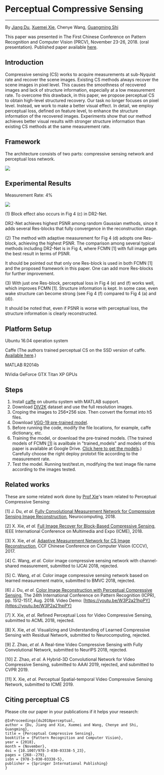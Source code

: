# Perceptual Compressive Sensing

----------
By [Jiang Du](https://github.com/jiang-du), [Xuemei Xie](http://web.xidian.edu.cn/xmxie/), Chenye Wang, [Guangming Shi](http://web.xidian.edu.cn/gmshi/)

This paper was presented in The First Chinese Conference on Pattern Recognition and Computer Vision (PRCV), November 23-26, 2018. (oral presentation).
Published paper available [here](https://link.springer.com/chapter/10.1007/978-3-030-03338-5_23 "Perceptual Compressive Sensing").

## Introduction ##

Compressive sensing (CS) works to acquire measurements at sub-Nyquist rate and recover the scene images. Existing CS methods always recover the scene images in pixel level. This causes the smoothness of recovered images and lack of structure information, especially at a low measurement rate. To overcome this drawback, in this paper, we propose perceptual CS to obtain high-level structured recovery. Our task no longer focuses on pixel level. Instead, we work to make a better visual effect. In detail, we employ perceptual loss, defined on feature level, to enhance the structure information of the recovered images. Experiments show that our method achieves better visual results with stronger structure information than existing CS methods at the same measurement rate.

## Framework ##

The architecture consists of two parts: compressive sensing network and perceptual loss network.

![](https://raw.githubusercontent.com/jiang-du/Perceptual-CS/master/img/Framework.png)

## Experimental Results ##

Measurement Rate: 4%

![](https://raw.githubusercontent.com/jiang-du/Perceptual-CS/master/img/MR-4.png)

(1) Block effect also occurs in Fig 4 (c) in DR2-Net.

DR2-Net achieves highest PSNR among random Gaussian methods, since it adds several Res-blocks that fully convergence in the reconstruction stage.

(2) The method with adaptive measurement for Fig 4 (d) adopts one Res-block, achieving the highest PSNR. The comparison among several typical methods including DR2-Net is in Fig 4, where FCMN [1] with full image gets the best result in terms of PSNR.

It should be pointed out that only one Res-block is used in both FCMN [1] and the proposed framework in this paper. One can add more Res-blocks for further improvement.

(3) With just one Res-block, perceptual loss in Fig 4 (e) and (f) works well, which improves FCMN [1]. Structure information is kept. In some case, even wake structure can become strong (see Fig 4 (f) compared to Fig 4 (a) and (d)).

It should be noted that, even if PSNR is worse with perceptual loss, the structure information is clearly reconstructed.

## Platform Setup ##

Ubuntu 16.04 operation system

Caffe (The authors trained perceptual CS on the SSD version of caffe. [Available here](https://github.com/weiliu89/caffe/tree/ssd "caffe for SSD").)

MATLAB R2014b

NVidia GeForce GTX Titan XP GPUs

## Steps ##

1. Install [caffe](https://github.com/BVLC/caffe) on ubuntu system with MATLAB support.
2. Download [DIV2K](https://data.vision.ee.ethz.ch/cvl/DIV2K/) dataset and use the full resolution images.
3. Croping the images to 256*256 size. Then convert the format into h5 files.
4. Download [VGG-19 pre-trained model](http://www.robots.ox.ac.uk/~vgg/software/very_deep/caffe/VGG_ILSVRC_19_layers.caffemodel).
5. Before running the code, modify the file locations, for example, caffe dictionary, etc.
6. Training the model, or download the pre-trained models. (The trained models of FCMN [[1]](https://doi.org/10.1016/j.neucom.2018.04.084) is availbale in "trained_models" and models of this paper is available at Google Drive. [Click here to get the models](https://github.com/jiang-du/Perceptual-CS/blob/master/trained_models/Get_PCS_models.md).) Carefully choose the right deploy prototxt file according to the measurement rate.
7. Test the model. Running test/test.m, modifying the test image file name according to the images tested.

## Related works ##
These are some related work done by [Prof Xie](http://web.xidian.edu.cn/xmxie/)'s team related to Perceptual Compressive Sensing:

[1] J. Du, *et al.* [Fully Convolutional Measurement Network for Compressive Sensing Image Reconstruction](https://doi.org/10.1016/j.neucom.2018.04.084), Neurocomputing, 2018.

[2] X. Xie, *et al.* [Full Image Recover for Block-Based Compressive Sensing](https://doi.org/10.1109/ICME.2018.8486521), IEEE International Conference on Multimedia and Expo (ICME), 2018.

[3] X. Xie, *et al.* [Adaptive Measurement Network for CS Image Reconstruction](https://link.springer.com/chapter/10.1007/978-981-10-7302-1_34), CCF Chinese Conference on Computer Vision (CCCV), 2017.

[4] C. Wang, *et al.* Color image compressive sensing network with channel-shared measurement, submitted to IJCAI 2018, rejected.

[5] C. Wang, *et al.* Color image compressive sensing network based on learned measurement matrix, submitted to BMVC 2018, rejected.

[6] J. Du, *et al.* [Color Image Reconstruction with Perceptual Compressive Sensing](https://doi.org/10.1109/ICPR.2018.8546222), The 24th International Conference on Pattern Recognition (ICPR), pp. 1512-1517, Aug. 2018.
Video Demo: [https://youtu.be/W3P2a21hpPY](https://youtu.be/W3P2a21hpPY)

[7] X. Xie, *et al.* Refined Perceptual Loss for Video Compressive Sensing, submitted to ACML 2018, rejected.

[8] X. Xie, *et al.* Visualizing and Understanding of Learned Compressive Sensing with Residual Network, submitted to Neurocomputing, rejected.

[9] Z. Zhao, *et al.* A Real-time Video Compressive Sensing with Fully Convolutional Network, submitted to NeurIPS 2018, rejected.

[10] Z. Zhao, *et al.* A Hybrid-3D Convolutional Network for Video Compressive Sensing, submitted to AAAI 2019, rejected, and submitted to CVPR 2019.

[11] X. Xie, *et al.* Perceptual Spatial-temporal Video Compressive Sensing Network, submitted to ICME 2019.

## Citing perceptual CS ##
Please cite our paper in your publications if it helps your research:

    @InProceedings{du2018perceptual,
    author = {Du, Jiang and Xie, Xuemei and Wang, Chenye and Shi, Guangming},
    title = {Perceptual Compressive Sensing},
    booktitle = {Pattern Recognition and Computer Vision},
    year = {2018},
    month = {November},
    doi = {10.1007/978-3-030-03338-5_23}, 
	pages = {268--279},
	isbn = {978-3-030-03338-5},
	publisher = {Springer International Publishing}
    }
